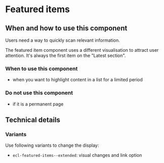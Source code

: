 # Featured items

## When and how to use this component

Users need a way to quickly scan relevant information.

The featured item component uses a different visualisation to attract user
attention. It's always the first item on the "Latest section".

### When to use this component

* when you want to highlight content in a list for a limited period

### Do not use this component

* if it is a permanent page

## Technical details

### Variants

Use following variants to change the display:

* `ecl-featured-items--extended`: visual changes and link option

